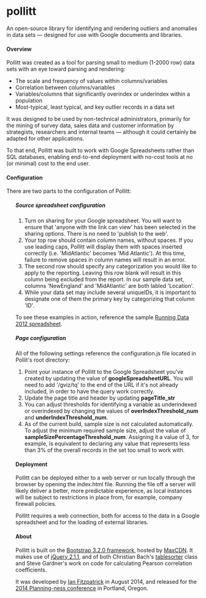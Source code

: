 pollitt
=======

An open-source library for identifying and rendering outliers and anomalies in data sets — designed for use with Google documents and libraries.

<h4>Overview</h4>
Pollitt was created as a tool for parsing small to medium (1-2000 row) data sets with an eye toward parsing and rendering:
<ul>
<li>The scale and frequency of values within columns/variables</li>
<li>Correlation between columns/variables</li>
<li>Variables/columns that significantly overindex or underindex within a population</li>
<li>Most-typical, least typical, and key outlier records in a data set</li>
</ul>

It was designed to be used by non-technical administrators, primarily for the mining of survey data, sales data and customer information by strategists, researchers and internal teams &mdash; although it could certainly be adapted for other applications.

To that end, Pollitt was built to work with Google Spreadsheets rather than SQL databases, enabling end-to-end deployment with no-cost tools at no (or minimal) cost to the end user.

<h4>Configuration</h4>
There are two parts to the configuration of Pollitt:
<ol>
<h5>Source spreadsheet configuration</h5>

1. Turn on sharing for your Google spreadsheet. You will want to ensure that 'anyone with the link can view' has been selected in the sharing options. There is no need to 'publish to the web'.
2. Your top row should contain column names, without spaces. If you use leading caps, Pollitt will display them with spaces inserted correctly (i.e. 'MidAtlantic' becomes 'Mid Atlantic'). At this time, failure to remove spaces in column names will result in an error.
3. The second row should specify any categorization you would like to apply to the reporting. Leaving this row blank will result in this column being excluded from the report. In our sample data set, columns 'NewEngland' and 'MidAtlantic' are both labled 'Location'.
4. While your data set may include several uniqueIDs, it is important to designate one of them the primary key by categorizing that column 'ID'.

To see these examples in action, reference the sample <a href="http://bit.ly/pollittdata">Running Data 2012 spreadsheet</a>.

<h5>Page configuration</h5>

All of the following settings reference the configuration.js file located in Pollit's root directory:

1. Point your instance of Pollitt to the Google Spreadsheet you've created by updating the value of <strong>googleSpreadsheetURL</strong>. You will need to add '/gviz/tq' to the end of the URL if it's not already included, in order to have the query work correctly.
2. Update the page title and header by updating <strong>pageTitle_str</strong>
3. You can adjust thresholds for identifying a variable as underindexed or overindexed by changing the values of <strong>overIndexThreshold_num</strong> and <strong>underIndexThreshold_num</strong>.
4. As of the current build, sample size is not calculated automatically. To adjust the minimum required sample size, adjust the value of <strong>sampleSizePercentageThreshold_num</strong>. Assigning it a value of 3, for example, is equivalent to declaring any value that represents less than 3% of the overall records in the set too small to work with.

<h4>Deployment</h4>
Pollitt can be deployed either to a web server or run locally through the browser by opening the index.html file. Running the file off a server will likely deliver a better, more predictable experience, as local instances will be subject to restrictions in place from, for example, company firewall policies.

Pollitt requires a web connection, both for access to the data in a Google spreadsheet and for the loading of external libraries.

<h4>About</h4>
Pollitt is built on the <a href="http://getbootstrap.com/">Bootstrap 3.2.0 framework</a>, hosted by <a href="http://www.maxcdn.com/">MaxCDN</a>. It makes use of <a href="http://jquery.com/download/">jQuery 2.1.1</a>, and of both Christian Bach's <a href="http://tablesorter.com/docs/">tablesorter</a> class and Steve Gardner's work on code for calculating Pearson correlation coefficients.

It was developed by <a href="http://www.winding.co">Ian Fitzpatrick</a> in August 2014, and released for the <a href="http://www.planningness.com">2014 Planning-ness conference</a> in Portland, Oregon.

